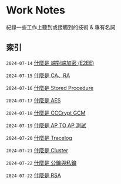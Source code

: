 # Work Notes

紀錄一些工作上聽到或接觸到的技術 & 專有名詞

## 索引

`2024-07-14` [什麼是 端對端加密 (E2EE)](https://github.com/Charmying/Work-Notes/issues/1)  

`2024-07-15` [什麼是 CA、RA](https://github.com/Charmying/Work-Notes/issues/2)  

`2024-07-16` [什麼是 Stored Procedure](https://github.com/Charmying/Work-Notes/issues/3)  

`2024-07-17` [什麼是 AES](https://github.com/Charmying/Work-Notes/issues/4)  

`2024-07-18` [什麼是 CCCrypt GCM](https://github.com/Charmying/Work-Notes/issues/5)  

`2024-07-19` [什麼是 AP TO AP 測試](https://github.com/Charmying/Work-Notes/issues/6)  

`2024-07-20` [什麼是 Tracelog](https://github.com/Charmying/Work-Notes/issues/7)  

`2024-07-21` [什麼是 Cluster](https://github.com/Charmying/Work-Notes/issues/8)  

`2024-07-22` [什麼是 公鑰與私鑰](https://github.com/Charmying/Work-Notes/issues/9)  

`2024-07-22` [什麼是 RSA](https://github.com/Charmying/Work-Notes/issues/10)  
